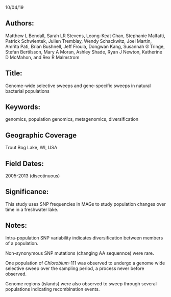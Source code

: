 10/04/19
## Authors:
Matthew L Bendall, Sarah LR Stevens, Leong-Keat Chan, Stephanie Malfatti, Patrick Schwientek, Julien Tremblay, Wendy Schackwitz, Joel Martin, Amrita Pati, Brian Bushnell, Jeff Froula, Dongwan Kang, Susannah G Tringe, Stefan Bertilsson, Mary A Moran, Ashley Shade, Ryan J Newton, Katherine D McMahon, and Rex R Malmstrom
## Title:
Genome-wide selective sweeps and gene-specific sweeps in natural bacterial populations
## Keywords:
genomics, population genomics, metagenomics, diversification
## Geographic Coverage
Trout Bog Lake, WI, USA
## Field Dates:
2005-2013 (discotinuous)
## Significance:
This study uses SNP frequencies in MAGs to study population changes over time in a freshwater lake.

## Notes:
Intra-population SNP variability indicates diversification between members of a population.

Non-synonymous SNP mutations (changing AA sequennce) were rare.

One population of *Chlorobium*-111 was observed to undergo a genome wide selective sweep over the sampling period, a process never before observed.

Genome regions (islands) were also observed to sweep through several populations indicating recombination events.
